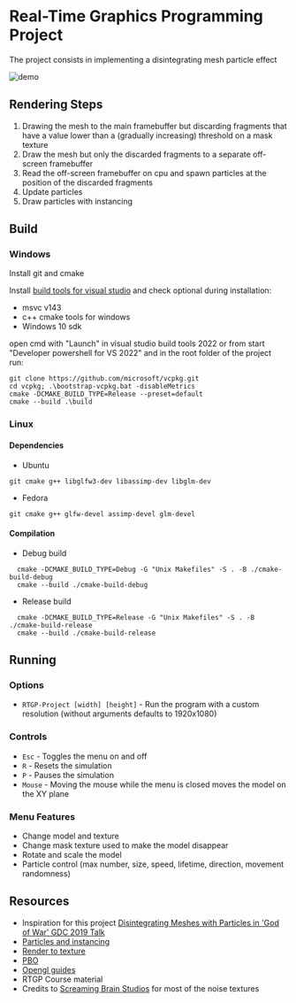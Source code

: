# Real-Time Graphics Programming Project

The project consists in implementing a disintegrating mesh particle effect

![demo](https://github.com/user-attachments/assets/0cac9e11-72f0-4d36-9f9e-52678fb7db9b)

## Rendering Steps

1. Drawing the mesh to the main framebuffer but discarding fragments that have a value lower than a (gradually
   increasing) threshold on a mask texture
2. Draw the mesh but only the discarded fragments to a separate off-screen framebuffer
3. Read the off-screen framebuffer on cpu and spawn particles at the position of the discarded fragments
4. Update particles
5. Draw particles with instancing

## Build

### Windows

Install git and cmake

Install [build tools for visual studio](https://visualstudio.microsoft.com/downloads/#build-tools-for-visual-studio-2022)
and check optional during installation:

- msvc v143
- c++ cmake tools for windows
- Windows 10 sdk

open cmd with "Launch" in visual studio build tools 2022 or from start "Developer powershell for VS 2022" and in the
root folder of the project run:

```
git clone https://github.com/microsoft/vcpkg.git
cd vcpkg; .\bootstrap-vcpkg.bat -disableMetrics
cmake -DCMAKE_BUILD_TYPE=Release --preset=default
cmake --build .\build
```

### Linux

#### Dependencies

- Ubuntu

```
git cmake g++ libglfw3-dev libassimp-dev libglm-dev
```

- Fedora

```
git cmake g++ glfw-devel assimp-devel glm-devel
```

#### Compilation

- Debug build

```shell
  cmake -DCMAKE_BUILD_TYPE=Debug -G "Unix Makefiles" -S . -B ./cmake-build-debug
  cmake --build ./cmake-build-debug
```

- Release build

```shell
  cmake -DCMAKE_BUILD_TYPE=Release -G "Unix Makefiles" -S . -B ./cmake-build-release
  cmake --build ./cmake-build-release
```

## Running

### Options

- `RTGP-Project [width] [height]` - Run the program with a custom resolution (without arguments defaults to 1920x1080)

### Controls

- `Esc` - Toggles the menu on and off
- `R` - Resets the simulation
- `P` - Pauses the simulation
- `Mouse` - Moving the mouse while the menu is closed moves the model on the XY plane

### Menu Features

- Change model and texture
- Change mask texture used to make the model disappear
- Rotate and scale the model
- Particle control (max number, size, speed, lifetime, direction, movement randomness)

## Resources
- Inspiration for this project [Disintegrating Meshes with Particles in 'God of War' GDC 2019 Talk](https://youtu.be/ajNSrTprWsg)
- [Particles and instancing](http://www.opengl-tutorial.org/intermediate-tutorials/billboards-particles/particles-instancing/)
- [Render to texture](http://www.opengl-tutorial.org/intermediate-tutorials/tutorial-14-render-to-texture/)
- [PBO](https://www.songho.ca/opengl/gl_pbo.html)
- [Opengl guides](https://www.learnopengl.com)
- RTGP Course material
- Credits to [Screaming Brain Studios](https://screamingbrainstudios.com) for most of the noise textures
